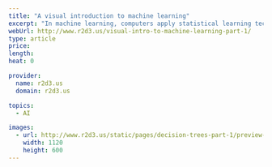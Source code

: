 ```yaml
---
title: "A visual introduction to machine learning"
excerpt: "In machine learning, computers apply statistical learning techniques to automatically identify patterns in data. These techniques can be used to make highly accurate predictions."
webUrl: http://www.r2d3.us/visual-intro-to-machine-learning-part-1/
type: article
price: 
length: 
heat: 0

provider:
  name: r2d3.us
  domain: r2d3.us

topics:
  - AI

images:
  - url: http://www.r2d3.us/static/pages/decision-trees-part-1/preview-en.png
    width: 1120
    height: 600
---
```

